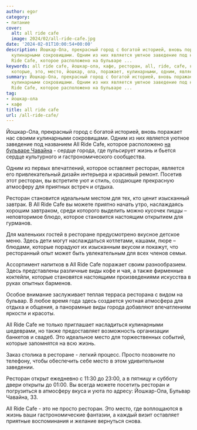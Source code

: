 ```yaml
---
author: egor
category:
- питание
cover:
  alt: all ride cafe
  image: 2024/02/all-ride-cafe.jpg
date: '2024-02-01T10:00:54+00:00'
description: Йошкар-Ола, прекрасный город с богатой историей, вновь поражает нас своими
  кулинарными сокровищами. Одним из них является уютное заведение под названием All
  Ride Cafe, которое расположено на бульваре ...
keywords: all ride cafe, йошкар-ола, кафе, ресторан, all, ride, cafe, которое, жизнь,
  которые, это, место, йошкар, ола, поражает, кулинарными, одним, является
summary: Йошкар-Ола, прекрасный город с богатой историей, вновь поражает нас своими
  кулинарными сокровищами. Одним из них является уютное заведение под названием All
  Ride Cafe, которое расположено на бульваре ...
tag:
- йошкар-ола
- кафе
title: all ride cafe
url: /all-ride-cafe/
---
```


Йошкар-Ола, прекрасный город с богатой историей, вновь поражает нас своими кулинарными сокровищами. Одним из них является уютное заведение под названием All Ride Cafe, которое расположено [на бульваре Чавайна](/chavajna/) \- сердце города, где пульсирует жизнь и бьется сердце культурного и гастрономического сообщества.

Одним из первых впечатлений, которое оставляет ресторан, является его привлекательный дизайн интерьера и красивый ремонт. Посетив этот ресторан, вы встретите уют и стиль, создающие прекрасную атмосферу для приятных встреч и отдыха.

Ресторан становится идеальным местом для тех, кто ценит изысканный завтрак. В All Ride Cafe вы можете приятно начать утро, наслаждаясь хорошим завтраком, среди которого выделить можно кусочек пиццы – неповторимое блюдо, которое становится настоящим открытием для гурманов.

Для маленьких гостей в ресторане предусмотрено вкусное детское меню. Здесь дети могут наслаждаться котлетами, кашами, пюре – блюдами, которые порадуют их изысканным вкусом и покажут, что ресторанный опыт может быть увлекательным для всех членов семьи.

Ассортимент напитков в All Ride Cafe поражает своим разнообразием. Здесь представлены различные виды кофе и чая, а также фирменные коктейли, которые становятся настоящими произведениями искусства в руках опытных барменов.

Особое внимание заслуживает теплая терраса ресторана с видом на бульвар. В любое время года здесь создается уютная атмосфера для отдыха и общения, а панорамные виды города добавляют впечатлениям яркости и красоты.

All Ride Cafe не только приглашает насладиться кулинарными шедеврами, но также предоставляет возможность организации банкетов и свадеб. Это идеальное место для торжественных событий, которые запомнятся на всю жизнь.

Заказ столика в ресторане \- легкий процесс. Просто позвоните по телефону, чтобы обеспечить себе место в этом удивительном заведении.

Ресторан открыт ежедневно с 11:30 до 23:00, а в пятницу и субботу двери открыты до 01:00. Вы всегда можете посетить ресторан и погрузиться в атмосферу вкуса и уюта по адресу: Йошкар-Ола, Бульвар Чавайна, 33.

All Ride Cafe - это не просто ресторан. Это место, где воплощаются в жизнь ваши гастрономические фантазии, а каждый визит оставляет приятные воспоминания и желание вернуться снова.